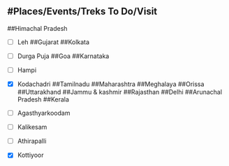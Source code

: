 #Places/Events/Treks To Do/Visit
----
##Himachal Pradesh
- [ ] Leh
##Gujarat
##Kolkata
- [ ] Durga Puja
##Goa
##Karnataka
- [ ] Hampi
- [X] Kodachadri
##Tamilnadu
##Maharashtra
##Meghalaya
##Orissa
##Uttarakhand
##Jammu & kashmir
##Rajasthan
##Delhi
##Arunachal Pradesh
##Kerala
- [ ] Agasthyarkoodam
- [ ] Kalikesam
- [ ] Athirapalli
- [X] Kottiyoor

